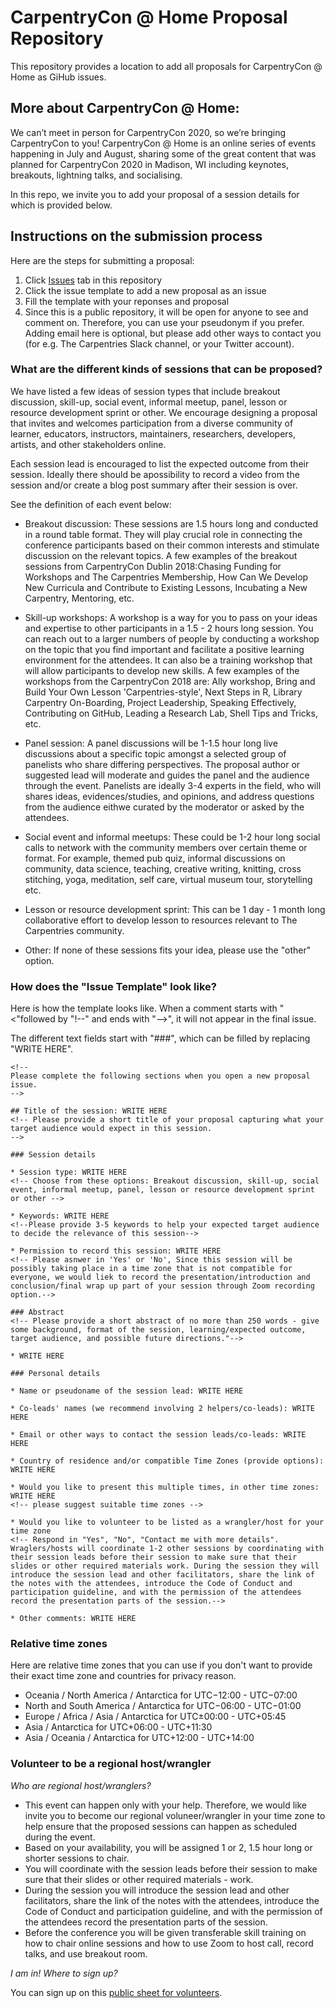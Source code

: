 # CarpentryCon @ Home Proposal Repository

This repository provides a location to add all proposals for CarpentryCon @ Home as GiHub issues.

## More about CarpentryCon @ Home:

We can’t meet in person for CarpentryCon 2020, so we’re bringing CarpentryCon to you! CarpentryCon @ Home is an online series of events happening in July and August, sharing some of the great content that was planned for CarpentryCon 2020 in Madison, WI including keynotes, breakouts, lightning talks, and socialising. 

In this repo, we invite you to add your proposal of a session details for which is provided below.

## Instructions on the submission process

Here are the steps for submitting a proposal:

1. Click [Issues](https://github.com/carpentrycon/carpentryconhome-proposals/issues) tab in this repository
2. Click the issue template to add a new proposal as an issue
3. Fill the template with your reponses and proposal
4. Since this is a public repository, it will be open for anyone to see and comment on. Therefore, you can use your pseudonym if you prefer. Adding email here is optional, but please add other ways to contact you (for e.g. The Carpentries Slack channel, or your Twitter account). 

### What are the different kinds of sessions that can be proposed?

We have listed a few ideas of session types that include breakout discussion, skill-up, social event, informal meetup, panel, lesson or resource development sprint or other. 
We encourage designing a proposal that invites and welcomes participation from a diverse community of learner, educators, instructors, maintainers, researchers, developers, artists, and other stakeholders online.

Each session lead is encouraged to list the expected outcome from their session. Ideally there should be apossibility to record a video from the session and/or create a blog post summary after their session is over.

See the definition of each event below:

* Breakout discussion: These sessions are 1.5 hours long and conducted in a round table format. They will play crucial role in connecting the conference participants based on their common interests and stimulate discussion on the relevant topics. A few examples of the breakout sessions from CarpentryCon Dublin 2018:Chasing Funding for Workshops and The Carpentries Membership, How Can We Develop New Curricula and Contribute to Existing Lessons, Incubating a New Carpentry, Mentoring, etc. 

* Skill-up workshops: A workshop is a way for you to pass on your ideas and expertise to other participants in a 1.5 - 2 hours long session. You can reach out to a larger numbers of people by conducting a workshop on the topic that you find important and facilitate a positive learning environment for the attendees. It can also be a training workshop that will allow participants to develop new skills. A few examples of the workshops from the CarpentryCon 2018 are: Ally workshop, Bring and Build Your Own Lesson 'Carpentries-style', Next Steps in R, Library Carpentry On-Boarding, Project Leadership, Speaking Effectively, Contributing on GitHub, Leading a Research Lab, Shell Tips and Tricks, etc.

* Panel session: A panel discussions will be 1-1.5 hour long live discussions about a specific topic amongst a selected group of panelists who share differing perspectives. The proposal author or suggested lead will moderate and guides the panel and the audience through the event. Panelists are ideally 3-4 experts in the field, who will shares ideas, evidences/studies, and opinions, and address questions from the audience eithwe curated by the moderator or asked by the attendees.

* Social event and informal meetups: These could be 1-2 hour long social calls to network with the community members over certain theme or format. For example, themed pub quiz, informal discussions on community, data science, teaching, creative writing, knitting, cross stitching, yoga, meditation, self care, virtual museum tour, storytelling etc.

* Lesson or resource development sprint: This can be 1 day - 1 month long collaborative effort to develop lesson to resources relevant to The Carpentries community. 

* Other: If none of these sessions fits your idea, please use the "other" option.

### How does the "Issue Template" look like?

Here is how the template looks like.
When a comment starts with "<"followed by "!--" and ends with "-->", it will not appear in the final issue.

The different text fields start with "###", which can be filled by replacing "WRITE HERE".

```
<!--
Please complete the following sections when you open a new proposal issue.
-->

## Title of the session: WRITE HERE
<!-- Please provide a short title of your proposal capturing what your target audience would expect in this session.
-->

### Session details

* Session type: WRITE HERE 
<!-- Choose from these options: Breakout discussion, skill-up, social event, informal meetup, panel, lesson or resource development sprint or other -->

* Keywords: WRITE HERE 
<!--Please provide 3-5 keywords to help your expected target audience to decide the relevance of this session-->

* Permission to record this session: WRITE HERE 
<!-- Please asnwer in 'Yes' or 'No', Since this session will be possibly taking place in a time zone that is not compatible for everyone, we would liek to record the presentation/introduction and conclusion/final wrap up part of your session through Zoom recording option.-->

### Abstract
<!-- Please provide a short abstract of no more than 250 words - give some background, format of the session, learning/expected outcome, target audience, and possible future directions."-->

* WRITE HERE

### Personal details

* Name or pseudoname of the session lead: WRITE HERE

* Co-leads' names (we recommend involving 2 helpers/co-leads): WRITE HERE

* Email or other ways to contact the session leads/co-leads: WRITE HERE

* Country of residence and/or compatible Time Zones (provide options): WRITE HERE

* Would you like to present this multiple times, in other time zones: WRITE HERE 
<!-- please suggest suitable time zones -->

* Would you like to volunteer to be listed as a wrangler/host for your time zone 
<!-- Respond in "Yes", "No", "Contact me with more details". Wraglers/hosts will coordinate 1-2 other sessions by coordinating with their session leads before their session to make sure that their slides or other required materials work. During the session they will introduce the session lead and other facilitators, share the link of the notes with the attendees, introduce the Code of Conduct and participation guideline, and with the permission of the attendees record the presentation parts of the session.-->

* Other comments: WRITE HERE

```

### Relative time zones

Here are relative time zones that you can use if you don't want to provide their exact time zone and countries for privacy reason.

- Oceania / North America / Antarctica for UTC−12:00 - UTC−07:00
- North and South America / Antarctica for UTC−06:00 -
UTC−01:00
- Europe / Africa / Asia / Antarctica for UTC±00:00 - UTC+05:45
- Asia / Antarctica for UTC+06:00 -
UTC+11:30
- Asia / Oceania / Antarctica for UTC+12:00 -
UTC+14:00

### Volunteer to be a regional host/wrangler

*Who are regional host/wranglers?*

- This event can happen only with your help. Therefore, we would like invite you to become our regional voluneer/wrangler in your time zone to help ensure that the proposed sessions can happen as scheduled during the event.	
- Based on your availability, you will be assigned 1 or 2, 1.5 hour long or shorter sessions to chair. 
- You will coordinate with the session leads before their session to make sure that their slides or other required materials - work. 
- During the session you will introduce the session lead and other facilitators, share the link of the notes with the attendees, introduce the Code of Conduct and participation guideline, and with the permission of the attendees record the presentation parts of the session. 
- Before the conference you will be given transferable skill training on how to chair online sessions and how to use Zoom to host call, record talks, and use breakout room.

*I am in! Where to sign up?*

You can sign up on this [public sheet for volunteers](https://docs.google.com/spreadsheets/d/13ONzgvIilIy1T_9ad_CDFmSGR_VjqEXTKyz1fit9iXA/edit?usp=sharing).

